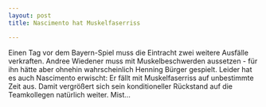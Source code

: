 ```yaml
---
layout: post
title: Nascimento hat Muskelfaserriss

---
```


Einen Tag vor dem Bayern-Spiel muss die Eintracht zwei weitere Ausfälle verkraften. Andree Wiedener muss mit Muskelbeschwerden aussetzen - für ihn hätte aber ohnehin wahrscheinlich Henning Bürger gespielt. Leider hat es auch Nascimento erwischt: Er fällt mit Muskelfaserriss auf unbestimmte Zeit aus. Damit vergrößert sich sein konditioneller Rückstand auf die Teamkollegen natürlich weiter. Mist...


